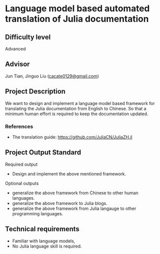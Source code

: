 # Language model based automated translation of Julia documentation
## Difficulty level
Advanced

## Advisor

Jun Tian, Jinguo Liu (cacate0129@gmail.com)

## Project Description

We want to design and implement a language model based framework for translating the Julia documentation from English to Chinese.
So that a minimum human effort is required to keep the documentation updated.

### References
* The translation guide: https://github.com/JuliaCN/JuliaZH.jl

## Project Output Standard
Required output
* Design and implement the above mentioned framework.

Optional outputs
* generalize the above framework from Chinese to other human languages.
* generalize the above framework to Julia blogs.
* generalize the above framework from Julia langauge to other programming languages.

## Technical requirements
* Familiar with language models,
* No Julia language skill is required.
